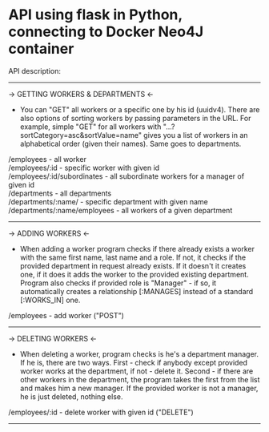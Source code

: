 # API using flask in Python, connecting to Docker Neo4J container

API description:

-----------------------------------------------------------------------------------------------------------------------------------------------------------------------

-> GETTING WORKERS & DEPARTMENTS <-

- You can "GET" all workers or a specific one by his id (uuidv4). There are also options of sorting workers by passing parameters in the URL. For example, simple "GET" for all workers with "...?sortCategory=asc&sortValue=name" gives you a list of workers in an alphabetical order (given their names). Same goes to departments.

/employees - all worker </br>
/employees/:id - specific worker with given id </br>
/employees/:id/subordinates - all subordinate workers for a manager of given id </br>
/departments - all departments </br>
/departments/:name/ - specific department with given name </br>
/departments/:name/employees - all workers of a given department </br>

----------------------------------------------------------------------------------------------------------------------------------------------------------------------

-> ADDING WORKERS <-

- When adding a worker program checks if there already exists a worker with the same first name, last name and a role. If not, it checks if the provided department in request already exists. If it doesn't it creates one, if it does it adds the worker to the provided existing department. Program also checks if provided role is "Manager" - if so, it automatically creates a relationship [:MANAGES] instead of a standard [:WORKS_IN] one.

/employees - add worker ("POST") </br>

-----------------------------------------------------------------------------------------------------------------------------------------------------------------------

-> DELETING WORKERS <-

- When deleting a worker, program checks is he's a department manager. If he is, there are two ways. First - check if anybody except provided worker works at the department, if not - delete it. Second - if there are other workers in the department, the program takes the first from the list and makes him a new manager. If the provided worker is not a manager, he is just deleted, nothing else.

/employees/:id - delete worker with given id ("DELETE") </br>

-----------------------------------------------------------------------------------------------------------------------------------------------------------------------
